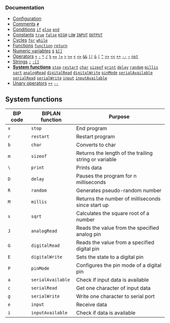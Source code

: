 ### Documentation
- [Configuration](/documentation/configuration.md)
- [Comments](/documentation/comments.md) [`#`]()  
- [Conditions](/documentation/conditions.md) [`if`]() [`else`]() [`end`]()
- [Constants](/documentation/constants.md) [`true`]() [`false`]() [`HIGH`]() [`LOW`]() [`INPUT`]() [`OUTPUT`]()
- [Cycles](/documentation/cycles.md) [`for`](/documentation/cycles.md#for) [`while`](/documentation/cycles.md#while)
- [Functions](/documentation/functions.md) [`function`]() [`return`]()
- [Numeric variables](/documentation/numeric-variables.md) [`$`]() [`$[]`]()
- [Operators](/documentation/operators.md) [`+`]() [`-`]() [`*`]() [`/`]() [`%`]() [`==`]() [`!=`]() [`>`]() [`>=`]() [`<`]() [`<=`]() [`&&`]() [`||`]() [`&`]() [`|`]() [`^`]() [`>>`]() [`<<`]() [`++`]() [`--`]() [`~`]() [`not`]()
- [Strings](/documentation/strings.md) [`:`]() [`:[]`]()
- **[System functions](/documentation/system-functions.md)** [`stop`]() [`restart`]() [`char`]() [`sizeof`]() [`print`]() [`delay`]() [`random`]() [`millis`]() [`sqrt`]() [`analogRead`]() [`digitalRead`]() [`digitalWrite`]() [`pinMode`]() [`serialAvailable`]() [`serialRead`]() [`serialWrite`]() [`input`]() [`inputAvailable`]()
- [Unary operators](/documentation/unary-operators.md) [`++`]() [`--`]()

## System functions

| BIP code | BIPLAN function     | Purpose                                                |
| -------- | ------------------- | ------------------------------------------------------ |
|  `x`     | `stop`              | End program                                            |
|  `r`     | `restart`           | Restart program                                        |
|  `b`     | `char`              | Converts to char                                       |
|  `m`     | `sizeof`            | Returns the length of the trailing string or variable  |
|  `\`     | `print`             | Prints data                                            |
|  `D`     | `delay`             | Pauses the program for n milliseconds                  |
|  `R`     | `random`            | Generates pseudo-random number                         |
|  `M`     | `millis`            | Returns the number of milliseconds since start up      |
|  `s`     | `sqrt`              | Calculates the square root of a number                 |
|  `J`     | `analogRead`        | Reads the value from the specified analog pin          |
|  `G`     | `digitalRead`       | Reads the value from a specified digital pin           |
|  `E`     | `digitalWrite`      | Sets the state to a digital pin                        |
|  `P`     | `pinMode`           | Configures the pin mode of a digital pin               |
|  `a`     | `serialAvailable`   | Check if input data is available                       |
|  `c`     | `serialRead`        | Get one character of input data                        |
|  `g`     | `serialWrite`       | Write one character to serial port                     |
|  `e`     | `input`             | Receive data                                           |
|  `i`     | `inputAvailable`    | Check if data is available                             |
